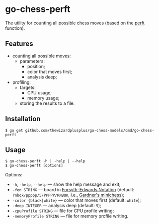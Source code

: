 # go-chess-perft

The utility for counting all possible chess moves (based on the [perft](https://www.chessprogramming.org/Perft) function).

## Features

- counting all possible moves:
  - parameters:
    - position;
    - color that moves first;
    - analysis deep;
- profiling:
  - targets:
    - CPU usage;
    - memory usage;
  - storing the results to a file.

## Installation

```
$ go get github.com/thewizardplusplus/go-chess-models/cmd/go-chess-perft
```

## Usage

```
$ go-chess-perft -h | -help | --help
$ go-chess-perft [options]
```

Options:

- `-h`, `-help`, `--help` &mdash; show the help message and exit;
- `-fen STRING` &mdash; board in [Forsyth–Edwards Notation](https://en.wikipedia.org/wiki/Forsyth–Edwards_Notation) (default: `rnbqk/ppppp/5/PPPPP/RNBQK`, i.e., [Gardner's minichess](https://en.wikipedia.org/wiki/Minichess#5%C3%975_chess));
- `-color {black|white}` &mdash; color that moves first (default: `white`);
- `-deep INTEGER` &mdash; analysis deep (default: `5`);
- `-cpuProfile STRING` &mdash; file for CPU profile writing;
- `-memoryProfile STRING` &mdash; file for memory profile writing.
